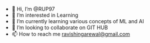 - 👋 Hi, I’m @RUP97
- 👀 I’m interested in Learning
- 🌱 I’m currently learning various concepts of ML and AI
- 💞️ I’m looking to collaborate on GIT HUB
- 📫 How to reach me ravishingarewal@gmail.com

<!---
RUP97/RUP97 is a ✨ special ✨ repository because its `README.md` (this file) appears on your GitHub profile.
You can click the Preview link to take a look at your changes.
--->
